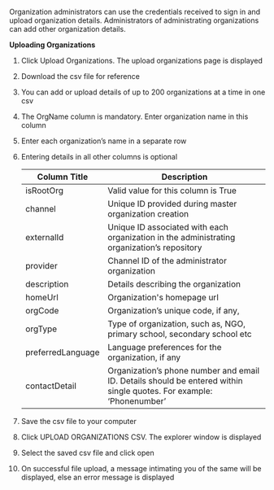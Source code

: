 Organization administrators can use the credentials received to sign in and upload organization details. Administrators of administrating organizations can add other organization details.
  
**Uploading Organizations**

1. Click Upload Organizations. The upload organizations page is displayed
2. Download the csv file for reference
3. You can add or upload details of up to 200 organizations at a time in one csv
4. The OrgName column is mandatory. Enter organization name in this column
5. Enter each organization’s name in a separate row
6. Entering details in all other columns is optional

	Column Title	| Description
    ----------------|--------------
    isRootOrg	| Valid value for this column is True
    channel	| Unique ID provided during master organization creation
    externalId	| Unique ID associated with each organization in the administrating organization’s repository
    provider	| Channel ID of the administrator organization
    description	| Details describing the organization
    homeUrl	| Organization's homepage url
    orgCode	| Organization’s unique code, if any,
    orgType	| Type of organization, such as, NGO, primary school, secondary school etc
    preferredLanguage	| Language preferences for the organization, if any
    contactDetail	| Organization’s phone number and email ID. Details should be entered within single quotes. For 	example: ‘Phonenumber’

7. Save the csv file to your computer
8. Click UPLOAD ORGANIZATIONS CSV. The explorer window is displayed
9. Select the saved csv file and click open
10. On successful file upload, a message intimating you of the same will be displayed, else an error message is displayed
